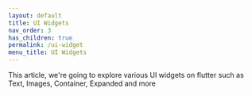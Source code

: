 ```yaml
---
layout: default
title: UI Widgets
nav_order: 3
has_children: true
permalink: /ui-widget
menu_title: UI Widgets
---
```


This article, we're going to explore various UI widgets on flutter such as Text, Images, Container, Expanded and more